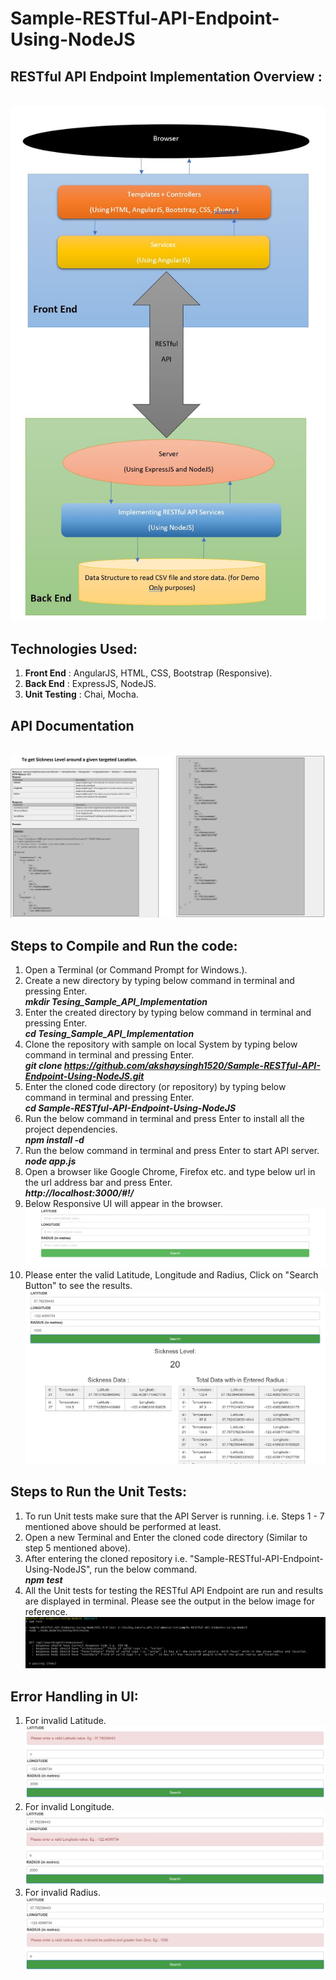 # Sample-RESTful-API-Endpoint-Using-NodeJS

## RESTful API Endpoint Implementation Overview :
<br/>![Alt text](./Images/APIOverView.JPG?raw=true "API Overview")

## Technologies Used:
1. **Front End** : AngularJS, HTML, CSS, Bootstrap (Responsive).
1. **Back End** : ExpressJS, NodeJS.
1. **Unit Testing** : Chai, Mocha.

## API Documentation
<br/>![Alt text](./Images/APIDocumentation.JPG?raw=true "API Documentation")

## Steps to Compile and Run the code:
1. Open a Terminal (or Command Prompt for Windows.).
1. Create a new directory by typing below command in terminal and pressing Enter.<br/>**_mkdir Tesing_Sample_API_Implementation_**
1. Enter the created directory by typing below command in terminal and pressing Enter.<br/>**_cd Tesing_Sample_API_Implementation_**
1. Clone the repository with sample on local System by typing below command in terminal and pressing Enter.<br/>**_git clone https://github.com/akshaysingh1520/Sample-RESTful-API-Endpoint-Using-NodeJS.git_**
1. Enter the cloned code directory (or repository) by typing below command in terminal and pressing Enter.<br/>**_cd Sample-RESTful-API-Endpoint-Using-NodeJS_**
1. Run the below command in terminal and press Enter to install all the project dependencies.<br/>**_npm install -d_**
1. Run the below command in terminal and press Enter to start API server.<br/>**_node app.js_**
1. Open a browser like Google Chrome, Firefox etc. and type below url in the url address bar and press Enter.<br/>**_http://localhost:3000/#!/_**
1. Below Responsive UI will appear in the browser.<br/> ![Alt text](./Images/HomeScreen.jpg?raw=true "Home Screen")
1. Please enter the valid Latitude, Longitude and Radius, Click on "Search Button" to see the results.<br/> ![Alt text](./Images/HomeScreenResults.JPG?raw=true "Results")

## Steps to Run the Unit Tests:

1. To run Unit tests make sure that the API Server is running. i.e. Steps 1 - 7 mentioned above should be performed at least.
1. Open a new Terminal and Enter the cloned code directory (Similar to step 5 mentioned above).
1. After entering the cloned repository i.e. "Sample-RESTful-API-Endpoint-Using-NodeJS", run the below command.<br />**_npm test_**
1. All the Unit tests for testing the RESTful API Endpoint are run and results are displayed in terminal.
Please see the output in the below image for reference.<br/> ![Alt text](./Images/UnitTestsResults.JPG?raw=true "Unit Test Results")

## Error Handling in UI:

1. For invalid Latitude.
<br/>![Alt text](./Images/invalidLatitude.JPG?raw=true "Invalid Latitude.")
1. For invalid Longitude.
<br/>![Alt text](./Images/invalidLongitude.JPG?raw=true "Invalid Longitude.")
1. For invalid Radius.
<br/>![Alt text](./Images/invalidRadius.JPG?raw=true "Invalid Radius.")